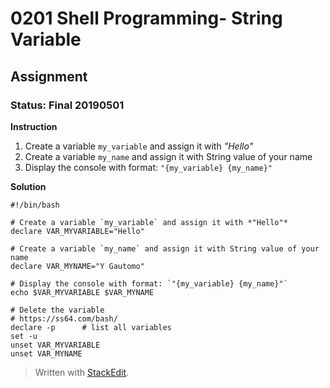# 0201 Shell Programming- String Variable
## Assignment
### Status: Final 20190501

**Instruction**

 1. Create a variable `my_variable` and assign it with *"Hello"*
 2. Create a variable `my_name` and assign it with String value of your name
 3. Display the console with format: `"{my_variable} {my_name}"`

**Solution**

```Shell
#!/bin/bash

# Create a variable `my_variable` and assign it with *"Hello"*
declare VAR_MYVARIABLE="Hello"

# Create a variable `my_name` and assign it with String value of your name
declare VAR_MYNAME="Y Gautomo"

# Display the console with format: `"{my_variable} {my_name}"`
echo $VAR_MYVARIABLE $VAR_MYNAME

# Delete the variable
# https://ss64.com/bash/
declare -p  	# list all variables
set -u
unset VAR_MYVARIABLE
unset VAR_MYNAME
```

> Written with [StackEdit](https://stackedit.io/).